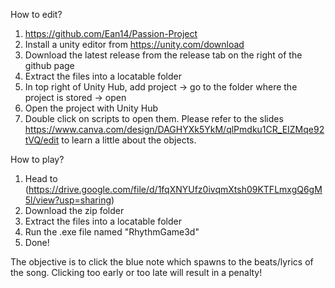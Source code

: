 How to edit?

1. https://github.com/Ean14/Passion-Project
2. Install a unity editor from https://unity.com/download
3. Download the latest release from the release tab on the right of the github page
4. Extract the files into a locatable folder
5. In top right of Unity Hub, add project -> go to the folder where the project is stored -> open
6. Open the project with Unity Hub
7. Double click on scripts to open them. Please refer to the slides https://www.canva.com/design/DAGHYXk5YkM/qlPmdku1CR_EIZMqe92tVQ/edit to learn a little about the objects.

How to play?

1. Head to (https://drive.google.com/file/d/1fqXNYUfz0ivqmXtsh09KTFLmxgQ6gM5l/view?usp=sharing)
3. Download the zip folder
4. Extract the files into a locatable folder
5. Run the .exe file named "RhythmGame3d"
6. Done!

The objective is to click the blue note which spawns to the beats/lyrics of the song. Clicking too early or too late will result in a penalty!
